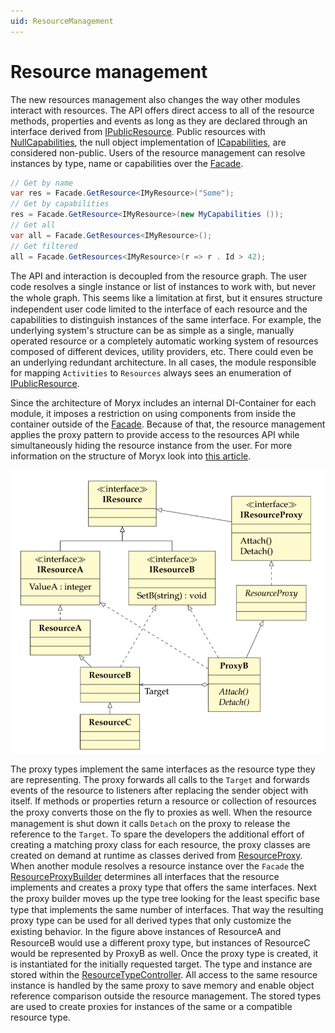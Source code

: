 ```yaml
---
uid: ResourceManagement
---
```

# Resource management

The new resources management also changes the way other modules interact with resources. 
The API offers direct access to all of the resource methods, properties and events as long as they are declared through an interface derived from [IPublicResource](xref:Moryx.AbstractionLayer.Resources.IPublicResource). 
Public resources with [NullCapabilities](xref:Moryx.AbstractionLayer.Capabilities.NullCapabilities), the null object implementation of [ICapabilities](xref:Moryx.AbstractionLayer.Capabilities.ICapabilities), are considered non-public. 
Users of the resource management can resolve instances by type, name or capabilities over the [Facade](xref:Moryx.Resources.Management.Facades.ResourceManagementFacade).

```cs
// Get by name
var res = Facade.GetResource<IMyResource>("Some");
// Get by capabilities
res = Facade.GetResource<IMyResource>(new MyCapabilities ());
// Get all
var all = Facade.GetResources<IMyResource>();
// Get filtered
all = Facade.GetResources<IMyResource>(r => r . Id > 42);
```

The API and interaction is decoupled from the resource graph. The user code resolves a single instance or list of instances to work with, but never the whole graph. 
This seems like a limitation at ﬁrst, but it ensures structure independent user code limited to the interface of each resource and the capabilities to distinguish instances of the same interface. 
For example, the underlying system's structure can be as simple as a single, manually operated resource or a completely automatic working system of resources composed of different devices, utility providers, etc.
There could even be an underlying redundant architecture.
In all cases, the module responsible for mapping `Activities` to `Resources` always sees an enumeration of [IPublicResource](xref:Moryx.AbstractionLayer.Resources.IPublicResource).

Since the architecture of Moryx includes an internal DI-Container for each module, it imposes a restriction on using components from inside the container outside of the [Facade](xref:Moryx.Resources.Management.Facades.ResourceManagementFacade).
Because of that, the resource management applies the proxy pattern to provide access to the resources API while simultaneously hiding the resource instance from the user.
For more information on the structure of Moryx look into [this article](https://github.com/PHOENIXCONTACT/MORYX-Platform/blob/dev/docs/articles/Platform/index.md).


![Resource proxy pattern](images/ResourceProxyPattern.png)

The proxy types implement the same interfaces as the resource type they are representing. 
The proxy forwards all calls to the `Target` and forwards events of the resource to listeners after replacing the sender object with itself. 
If methods or properties return a resource or collection of resources the proxy converts those on the ﬂy to proxies as well. When the resource management is shut down it calls `Detach` on the proxy to release the reference to the `Target`. 
To spare the developers the additional effort of creating a matching proxy class for each resource, the proxy classes are created on demand at runtime as classes derived from [ResourceProxy](xref:Moryx.Resources.Management.Resources.ResourceProxy). 
When another module resolves a resource instance over the `Facade` the [ResourceProxyBuilder](xref:Moryx.Resources.Management.Resources.ResourceProxyBuilder) determines all interfaces that the resource implements and creates a proxy type that offers the same interfaces. 
Next the proxy builder moves up the type tree looking for the least speciﬁc base type that implements the same number of interfaces. 
That way the resulting proxy type can be used for all derived types that only customize the existing behavior. 
In the ﬁgure above instances of ResourceA and ResourceB would use a different proxy type, but instances of ResourceC would be represented by ProxyB as well. 
Once the proxy type is created, it is instantiated for the initially requested target. 
The type and instance are stored within the [ResourceTypeController](xref:Moryx.Resources.Management.Resources.ResourceTypeController). 
All access to the same resource instance is handled by the same proxy to save memory and enable object reference comparison outside the resource management. 
The stored types are used to create proxies for instances of the same or a compatible resource type.
